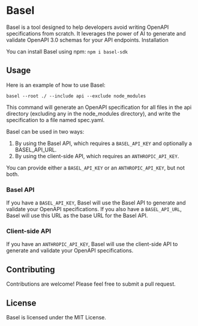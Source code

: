 # Basel

Basel is a tool designed to help developers avoid writing OpenAPI specifications from scratch. It leverages the power of AI to generate and validate OpenAPI 3.0 schemas for your API endpoints.
Installation

You can install Basel using npm:
`npm i basel-sdk`

## Usage

Here is an example of how to use Basel:

`basel --root ./ --include api --exclude node_modules`

This command will generate an OpenAPI specification for all files in the api directory (excluding any in the node_modules directory), and write the specification to a file named spec.yaml.

Basel can be used in two ways:

1. By using the Basel API, which requires a `BASEL_API_KEY` and optionally a BASEL_API_URL.
2. By using the client-side API, which requires an `ANTHROPIC_API_KEY`.

You can provide either a `BASEL_API_KEY` or an `ANTHROPIC_API_KEY`, but not both.

### Basel API

If you have a `BASEL_API_KEY`, Basel will use the Basel API to generate and validate your OpenAPI specifications. If you also have a `BASEL_API_URL`, Basel will use this URL as the base URL for the Basel API.

### Client-side API

If you have an `ANTHROPIC_API_KEY`, Basel will use the client-side API to generate and validate your OpenAPI specifications.

## Contributing

Contributions are welcome! Please feel free to submit a pull request.

## License

Basel is licensed under the MIT License.
